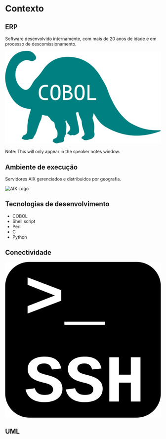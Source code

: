 # Contexto



## ERP

Software desenvolvido internamente, com mais de 20 anos de idade e em processo de descomissionamento.

![Cobol](assets/cobol.svg)

Note: This will only appear in the speaker notes window.


## Ambiente de execução

Servidores AIX gerenciados e distribuidos por geografia.

![AIX Logo](https://upload.wikimedia.org/wikipedia/commons/3/37/IBM_AIX_logo_%28pre_2021%29.svg)


## Tecnologias de desenvolvimento

* COBOL
* Shell script
* Perl
* C
* Python


## Conectividade

![SSH](assets/ssh.svg)


## UML

<img uml="Bob->Alice : hello
Alice->Carl : HI"/>